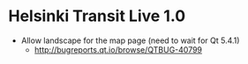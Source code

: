 Helsinki Transit Live 1.0
=========================

 * Allow landscape for the map page (need to wait for Qt 5.4.1)
   - <http://bugreports.qt.io/browse/QTBUG-40799>
